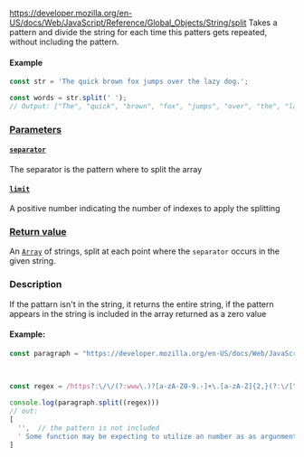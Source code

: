 https://developer.mozilla.org/en-US/docs/Web/JavaScript/Reference/Global_Objects/String/split
Takes a pattern and divide the string for each time this patters gets repeated, without including the pattern. 

#### Example
```js
const str = 'The quick brown fox jumps over the lazy dog.';

const words = str.split(' ');
// Output: ["The", "quick", "brown", "fox", "jumps", "over", "the", "lazy", "dog."]
```
### [Parameters](https://developer.mozilla.org/en-US/docs/Web/JavaScript/Reference/Global_Objects/String/split#parameters)

#### [`separator`](https://developer.mozilla.org/en-US/docs/Web/JavaScript/Reference/Global_Objects/String/split#separator)
The separator is the pattern where to split the array

#### [`limit`](https://developer.mozilla.org/en-US/docs/Web/JavaScript/Reference/Global_Objects/String/split#limit)
A positive number indicating the number of indexes to apply the splitting

### [Return value](https://developer.mozilla.org/en-US/docs/Web/JavaScript/Reference/Global_Objects/String/split#return_value)

An [`Array`](https://developer.mozilla.org/en-US/docs/Web/JavaScript/Reference/Global_Objects/Array) of strings, split at each point where the `separator` occurs in the given string.

### Description
If the pattarn isn't in the string, it returns the entire string, if the pattern appears in the string is included in the array returned as a zero value
#### Example:
```js
const paragraph = "https://developer.mozilla.org/en-US/docs/Web/JavaScript/Reference/Global_Objects/Number Some function may be expecting to utilize an number as as argunment, so in JavaScript the values are forcibly turned into another data types, example where a value is forced as a number:"

  

const regex = /https?:\/\/(?:www\.)?[a-zA-Z0-9.-]+\.[a-zA-Z]{2,}(?:\/[^\s]*)?/g;
  
console.log(paragraph.split((regex)))
// out: 
[
  '',  // the pattern is not included
  ' Some function may be expecting to utilize an number as as argunment, so in JavaScript the values are forcibly turned into another data types, example where a value is forced as a number:'
]
```